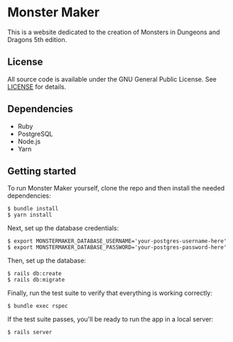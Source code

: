 # Monster Maker

This is a website dedicated to the creation of Monsters in Dungeons and Dragons 5th edition.

## License

All source code is available under the GNU General Public License. See [LICENSE](LICENSE) for details.

## Dependencies

* Ruby
* PostgreSQL
* Node.js
* Yarn

## Getting started

To run Monster Maker yourself, clone the repo and then install the needed dependencies:
```
$ bundle install
$ yarn install
```
Next, set up the database credentials:
```
$ export MONSTERMAKER_DATABASE_USERNAME='your-postgres-username-here'
$ export MONSTERMAKER_DATABASE_PASSWORD='your-postgres-password-here'
```
Then, set up the database:
```
$ rails db:create
$ rails db:migrate
```
Finally, run the test suite to verify that everything is working correctly:
```
$ bundle exec rspec
```
If the test suite passes, you'll be ready to run the app in a local server:
```
$ rails server
```

<!--
This README would normally document whatever steps are necessary to get the
application up and running.

Things you may want to cover:

* Ruby version

* System dependencies

* Configuration

* Database creation

* Database initialization

* How to run the test suite

* Services (job queues, cache servers, search engines, etc.)

* Deployment instructions

* ...
-->
